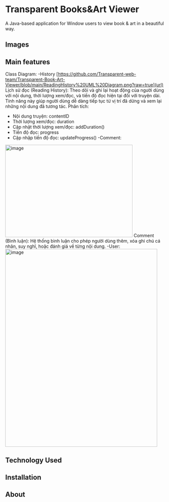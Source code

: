 
# Transparent Books&Art Viewer

A Java-based application for Window users to view book & art in a beautiful way.

## Images
## Main features
Class Diagram:
-History
[https://github.com/Transparent-web-team/Transparent-Book-Art-Viewer/blob/main/ReadingHistory%20UML%20Diagram.png?raw=true](url)
Lịch sử đọc (Reading History): Theo dõi và ghi lại hoạt động của người dùng với nội dung, thời lượng xem/đọc, và tiến độ đọc hiện tại đối với truyện dài. Tính năng này giúp người dùng dễ dàng tiếp tục từ vị trí đã dừng và xem lại những nội dung đã tương tác.
Phân tích:
- Nội dung truyện: contentID
- Thời lượng xem/đọc: duration
- Cập nhật thời lượng xem/đọc: addDuration()
- Tiến độ đọc: progress
- Cập nhập tiến độ đọc: updateProgress()
-Comment:
<img width="402" height="292" alt="image" src="https://github.com/user-attachments/assets/c4692385-d269-4601-87eb-08e449756767" />
Comment (Bình luận): Hệ thống bình luận cho phép người dùng thêm, xóa ghi chú cá nhân, suy nghĩ, hoặc đánh giá về từng nội dung.
-User:
<img width="480" height="625" alt="image" src="https://github.com/user-attachments/assets/b717b7b7-68fc-4368-a042-81986d20cb4a" />



## Technology Used
## Installation
## About
